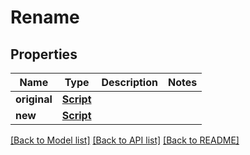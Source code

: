 # Rename

## Properties
Name | Type | Description | Notes
------------ | ------------- | ------------- | -------------
**original** | [**Script**](Script.md) |  | 
**new** | [**Script**](Script.md) |  | 

[[Back to Model list]](../README.md#documentation-for-models) [[Back to API list]](../README.md#documentation-for-api-endpoints) [[Back to README]](../README.md)


